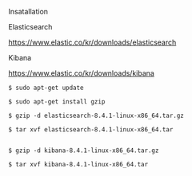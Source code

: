 Insatallation

Elasticsearch

https://www.elastic.co/kr/downloads/elasticsearch



Kibana

https://www.elastic.co/kr/downloads/kibana


    $ sudo apt-get update

    $ sudo apt-get install gzip
    
    $ gzip -d elasticsearch-8.4.1-linux-x86_64.tar.gz
    
    $ tar xvf elasticsearch-8.4.1-linux-x86_64.tar
    
    
    $ gzip -d kibana-8.4.1-linux-x86_64.tar.gz
    
    $ tar xvf kibana-8.4.1-linux-x86_64.tar
